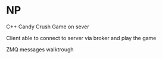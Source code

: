 # NP

C++ Candy Crush Game on sever

Client able to connect to server via broker and play the game

 

ZMQ messages walktrough

